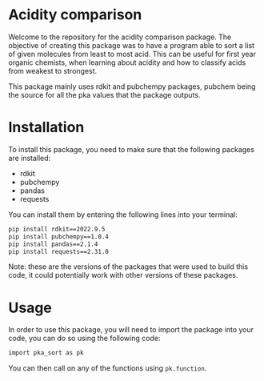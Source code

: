 # Acidity comparison

Welcome to the repository for the acidity comparison package. The objective of creating this package was to have a program able to sort a list of given molecules from least to most acid. This can be useful for first year organic chemists, when learning about acidity and how to classify acids from weakest to strongest. 

This package mainly uses rdkit and pubchempy packages, pubchem being the source for all the pka values that the package outputs. 

# Installation

To install this package, you need to make sure that the following packages are installed:
- rdkit
- pubchempy
- pandas
- requests

You can install them by entering the following lines into your terminal:

```bash
pip install rdkit==2022.9.5
pip install pubchempy==1.0.4
pip install pandas==2.1.4
pip install requests==2.31.0
```

Note: these are the versions of the packages that were used to build this code, it could potentially work with other versions of these packages.

# Usage

In order to use this package, you will need to import the package into your code, you can do so using the following code:

```bash
import pka_sort as pk
```

You can then call on any of the functions using `pk.function`.
